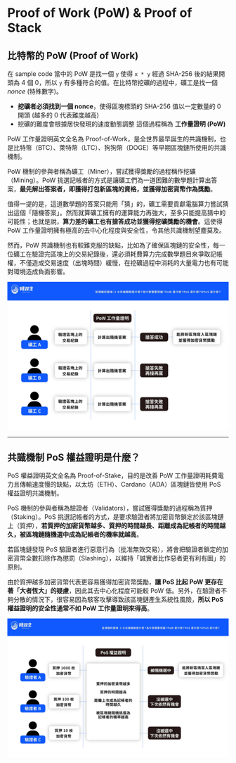 # Proof of Work (PoW) & Proof of Stack

## 比特幣的 PoW (Proof of Work)

在 sample code 當中的 PoW 是找一個 `y` 使得 `x * y` 經過 SHA-256 後的結果開頭為 4 個 0，所以 `y` 有多種符合的值。在比特幣挖礦的過程中，礦工是找一個 *nonce* (特殊數字)。

- **挖礦者必須找到一個 nonce**，使得區塊標頭的 SHA-256 值以一定數量的 0 開頭 (越多的 0 代表難度越高)
- 挖礦的難度會根據居快發現的速度動態調整
這個過程稱為 **工作量證明 (PoW)**

PoW 工作量證明英文全名為 Proof-of-Work，是全世界最早誕生的共識機制，也是比特幣（BTC）、萊特幣（LTC）、狗狗幣（DOGE）等早期區塊鏈所使用的共識機制。

PoW 機制的參與者稱為礦工（Miner），嘗試獲得獎勵的過程稱作挖礦（Mining）。PoW 挑選記帳者的方式是讓礦工們為一道困難的數學題計算出答案，**最先解出答案者，即獲得打包新區塊的資格，並獲得加密貨幣作為獎勵**。

值得一提的是，這道數學題的答案只能用「猜」的，礦工需要貢獻電腦算力嘗試猜出這個「隨機答案」。然而就算礦工擁有的運算能力再強大，至多只能提高猜中的可能性；也就是說，**算力差的礦工也有搶答成功並獲得挖礦獎勵的機會**。這使得 PoW 工作量證明擁有極高的去中心化程度與安全性，令其他共識機制望塵莫及。

然而，PoW 共識機制也有較難克服的缺點，比如為了確保區塊鏈的安全性，每一位礦工在驗證完區塊上的交易紀錄後，還必須耗費算力完成數學題目來爭取記帳權，不僅造成交易速度（出塊時間）緩慢，在挖礦過程中消耗的大量電力也有可能對環境造成負面影響。

![alt text](https://github.com/lucas6028/build-my-own-blockchain/blob/main/assets/images/pow.jpg)

---

## 共識機制 PoS 權益證明是什麼？
PoS 權益證明英文全名為 Proof-of-Stake，目的是改善 PoW 工作量證明耗費電力且傳輸速度慢的缺點，以太坊（ETH）、Cardano（ADA）區塊鏈皆使用 PoS 權益證明共識機制。

PoS 機制的參與者稱為驗證者（Validators），嘗試獲得獎勵的過程稱為質押（Staking）。PoS 挑選記帳者的方式，是要求驗證者將加密貨幣鎖定於該區塊鏈上（質押），**若質押的加密貨幣越多、質押的時間越長、距離成為記帳者的時間越久，被區塊鏈隨機選中成為記帳者的機率就越高**。  

若區塊鏈發現 PoS 驗證者進行惡意行為（批准無效交易），將會把驗證者鎖定的加密貨幣全數扣除作為懲罰（Slashing），以維持「誠實者比作惡者更有利有圖」的原則。

由於質押越多加密貨幣代表更容易獲得加密貨幣獎勵，**讓 PoS 比起 PoW 更存在著「大者恆大」的疑慮**，因此其去中心化程度可能較 PoW 低。另外，在驗證者不夠分散的情況下，很容易因為駭客攻擊導致該區塊鏈產生系統性風險，**所以 PoS 權益證明的安全性通常不如 PoW 工作量證明來得高**。

![alt text](https://github.com/lucas6028/build-my-own-blockchain/blob/main/assets/images/pos.jpg)

